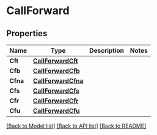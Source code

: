 # CallForward

## Properties

Name | Type | Description | Notes
------------ | ------------- | ------------- | -------------
**Cft** | [**CallForwardCft**](CallForward_cft.md) |  | 
**Cfb** | [**CallForwardCfb**](CallForward_cfb.md) |  | 
**Cfna** | [**CallForwardCfna**](CallForward_cfna.md) |  | 
**Cfs** | [**CallForwardCfs**](CallForward_cfs.md) |  | 
**Cfr** | [**CallForwardCfr**](CallForward_cfr.md) |  | 
**Cfu** | [**CallForwardCfu**](CallForward_cfu.md) |  | 

[[Back to Model list]](../README.md#documentation-for-models) [[Back to API list]](../README.md#documentation-for-api-endpoints) [[Back to README]](../README.md)


